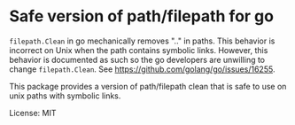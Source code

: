 # Safe version of path/filepath for go

`filepath.Clean` in go mechanically removes ".." in paths.  This
behavior is incorrect on Unix when the path contains symbolic links.
However, this behavior is documented as such so the go developers are
unwilling to change `filepath.Clean`.  See
https://github.com/golang/go/issues/16255.

This package provides a version of path/filepath clean that is safe to
use on unix paths with symbolic links.

License: MIT
